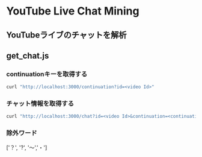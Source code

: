 # YouTube Live Chat Mining
## YouTubeライブのチャットを解析

## get_chat.js
### continuationキーを取得する
```bash
curl "http://localhost:3000/continuation?id=<video Id>"
```

### チャット情報を取得する
```bash
curl "http://localhost:3000/chat?id=<video Id>&continuation=<continuation key>"
```

### 除外ワード
['？', '?', '～','・']